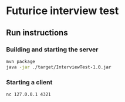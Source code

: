# Futurice interview test

## Run instructions

### Building and starting the server

```sh
mvn package
java -jar ./target/InterviewTest-1.0.jar
```

### Starting a client

```sh
nc 127.0.0.1 4321
```

